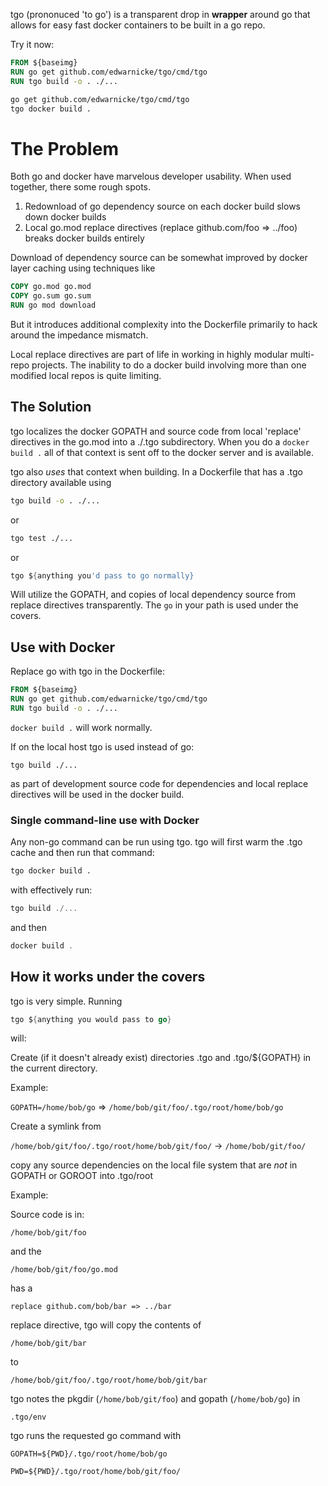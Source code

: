 tgo (prononuced 'to go') is a transparent drop in **wrapper** around go that allows for easy fast docker containers to be built in a go repo.

Try it now:

```dockerfile
FROM ${baseimg}
RUN go get github.com/edwarnicke/tgo/cmd/tgo
RUN tgo build -o . ./...
```

```bash
go get github.com/edwarnicke/tgo/cmd/tgo
tgo docker build .
```

# The Problem

Both go and docker have marvelous developer usability.  When used together, there some rough spots.

1. Redownload of go dependency source on each docker build slows down docker builds
1. Local go.mod replace directives (replace github.com/foo => ../foo) breaks docker builds entirely

Download of dependency source can be somewhat improved by docker layer caching using techniques like

```dockerfile
COPY go.mod go.mod
COPY go.sum go.sum
RUN go mod download
```

But it introduces additional complexity into the Dockerfile primarily to hack around the impedance mismatch.

Local replace directives are part of life in working in highly modular multi-repo projects.  The inability to do a docker build
involving more than one modified local repos is quite limiting.

## The Solution
tgo localizes the docker GOPATH and source code from local 'replace' directives in the go.mod into a ./.tgo subdirectory.
When you do a ```docker build .``` all of that context is sent off to the docker server and is available.

tgo also *uses* that context when building.  In a Dockerfile that has a .tgo directory available using

```bash
tgo build -o . ./...
```
or
```bash
tgo test ./...
```

or

```go
tgo ${anything you'd pass to go normally}
```

Will utilize the GOPATH, and copies of local dependency source from replace directives transparently.
The ```go``` in your path is used under the covers.

## Use with Docker
Replace go with tgo in the Dockerfile:

```dockerfile
FROM ${baseimg}
RUN go get github.com/edwarnicke/tgo/cmd/tgo
RUN tgo build -o . ./...
```

```docker build .``` will work normally.

If on the local host tgo is used instead of go:

```tgo build ./...```

as part of development source code for dependencies and local replace directives will be used in the docker build.

### Single command-line use with Docker

Any non-go command can be run using tgo. tgo will first warm the .tgo cache and then run that command:

```bash
tgo docker build .
```

with effectively run:
```go
tgo build ./...
```
and then
```go
docker build .
```

## How it works under the covers

tgo is very simple.  Running 

```go
tgo ${anything you would pass to go}
```

will:

Create (if it doesn't already exist) directories .tgo and .tgo/${GOPATH} in the current directory.

Example:

```GOPATH=/home/bob/go```  =>  ```/home/bob/git/foo/.tgo/root/home/bob/go```

Create a symlink from 

```/home/bob/git/foo/.tgo/root/home/bob/git/foo/``` -> ```/home/bob/git/foo/```

copy any source dependencies on the local file system that are *not* in GOPATH or GOROOT into .tgo/root  

Example:

Source code is in:

```/home/bob/git/foo``` 

and the 

```/home/bob/git/foo/go.mod``` 

has a 

```replace github.com/bob/bar => ../bar``` 

replace directive, tgo will copy the contents of 

```/home/bob/git/bar``` 

to 

```/home/bob/git/foo/.tgo/root/home/bob/git/bar```

tgo notes the pkgdir (````/home/bob/git/foo````) and gopath (```/home/bob/go```) in 

```.tgo/env```

tgo runs the requested go command with 

```GOPATH=${PWD}/.tgo/root/home/bob/go```

```PWD=${PWD}/.tgo/root/home/bob/git/foo/```


